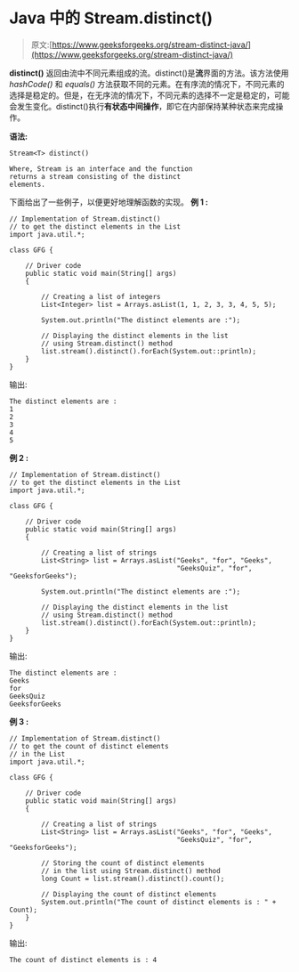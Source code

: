 # Java 中的 Stream.distinct()

> 原文:[https://www.geeksforgeeks.org/stream-distinct-java/](https://www.geeksforgeeks.org/stream-distinct-java/)

**distinct()** 返回由流中不同元素组成的流。distinct()是**流**界面的方法。该方法使用 *hashCode()* 和 *equals()* 方法获取不同的元素。在有序流的情况下，不同元素的选择是稳定的。但是，在无序流的情况下，不同元素的选择不一定是稳定的，可能会发生变化。distinct()执行**有状态中间操作**，即它在内部保持某种状态来完成操作。

**语法:**

```
Stream<T> distinct()

Where, Stream is an interface and the function
returns a stream consisting of the distinct 
elements.

```

下面给出了一些例子，以便更好地理解函数的实现。
**例 1 :**

```
// Implementation of Stream.distinct()
// to get the distinct elements in the List
import java.util.*;

class GFG {

    // Driver code
    public static void main(String[] args)
    {

        // Creating a list of integers
        List<Integer> list = Arrays.asList(1, 1, 2, 3, 3, 4, 5, 5);

        System.out.println("The distinct elements are :");

        // Displaying the distinct elements in the list
        // using Stream.distinct() method
        list.stream().distinct().forEach(System.out::println);
    }
}
```

输出:

```
The distinct elements are :
1
2
3
4
5

```

**例 2 :**

```
// Implementation of Stream.distinct()
// to get the distinct elements in the List
import java.util.*;

class GFG {

    // Driver code
    public static void main(String[] args)
    {

        // Creating a list of strings
        List<String> list = Arrays.asList("Geeks", "for", "Geeks",
                                          "GeeksQuiz", "for", "GeeksforGeeks");

        System.out.println("The distinct elements are :");

        // Displaying the distinct elements in the list
        // using Stream.distinct() method
        list.stream().distinct().forEach(System.out::println);
    }
}
```

输出:

```
The distinct elements are :
Geeks
for
GeeksQuiz
GeeksforGeeks

```

**例 3 :**

```
// Implementation of Stream.distinct()
// to get the count of distinct elements
// in the List
import java.util.*;

class GFG {

    // Driver code
    public static void main(String[] args)
    {

        // Creating a list of strings
        List<String> list = Arrays.asList("Geeks", "for", "Geeks",
                                          "GeeksQuiz", "for", "GeeksforGeeks");

        // Storing the count of distinct elements
        // in the list using Stream.distinct() method
        long Count = list.stream().distinct().count();

        // Displaying the count of distinct elements
        System.out.println("The count of distinct elements is : " + Count);
    }
}
```

输出:

```
The count of distinct elements is : 4

```